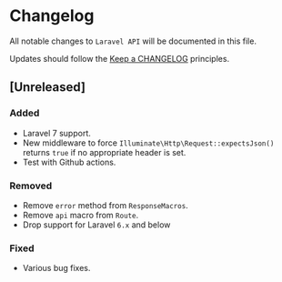 # Changelog

All notable changes to `Laravel API` will be documented in this file.

Updates should follow the [Keep a CHANGELOG](http://keepachangelog.com/) principles.

<!-- ## [Unreleased]

### Added

### Changed

### Deprecated

### Removed

### Fixed -->

## [Unreleased]

### Added

- Laravel 7 support.
- New middleware to force `Illuminate\Http\Request::expectsJson()` returns `true` if no appropriate header is set.
- Test with Github actions.

### Removed

- Remove `error` method from `ResponseMacros`.
- Remove `api` macro from `Route`.
- Drop support for Laravel `6.x` and below

### Fixed

- Various bug fixes.
